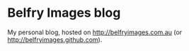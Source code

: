 # Belfry Images blog

My personal blog, hosted on <http://belfryimages.com.au> (or <http://belfryimages.github.com>).


